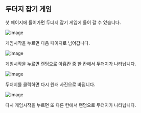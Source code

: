 ## 두더지 잡기 게임

첫 페이지에 들어가면 두더지 잡기 게임에 들어 갈 수 있습니다.

![image](https://user-images.githubusercontent.com/81727895/162646998-1c8dc30e-a503-46d1-bbc4-9735e9e57860.png)

게임시작을 누르면 다음 페이지로 넘어갑니다.

![image](https://user-images.githubusercontent.com/81727895/162647016-266f97c1-f759-40b2-a846-16ce31710fdb.png)

게임시작을 누르면 랜덤으로 아홉칸 중 한 칸에서 두더지가 나타납니다.

![image](https://user-images.githubusercontent.com/81727895/162647035-b1ca8da0-d293-45b2-8d09-4a4e4010b1f2.png)

두더지를 클릭하면 다시 원래 사진으로 바뀝니다.

![image](https://user-images.githubusercontent.com/81727895/162647052-8b08aa05-e6f3-4a6e-b6c2-e9b71983ee9f.png)

다시 게임시작을 누르면 또 다른 칸에서 랜덤으로 두더지가 나타납니다.
